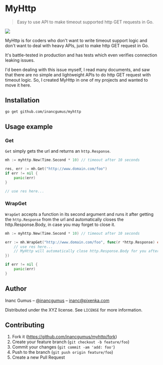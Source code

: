 # MyHttp
> Easy to use API to make timeout supported http GET requests in Go.

![](https://goreportcard.com/badge/github.com/inancgumus/myhttp)

MyHttp is for coders who don't want to write timeout support logic and don't want to deal with heavy APIs, just to make http GET request in Go.

It's battle-tested in production and has tests which even verifies connection leaking issues.

I'd been dealing with this issue myself, I read many documents, and saw that there are no simple and lightweight APIs to do http GET request with timeout logic. So, I created MyHttp in one of my projects and wanted to move it here.

## Installation

```sh
go get github.com/inancgumus/myhttp
```

## Usage example

### Get

`Get` simply gets the url and returns an `http.Response`.

```go
mh := myhttp.New(Time.Second * 10) // timeout after 10 seconds

res, err := mh.Get("http://www.domain.com/foo")
if err != nil {
	panic(err)
}

// use res here...
```

### WrapGet

`WrapGet` accepts a function in its second argument and runs it after getting the `http.Response` from the url and automatically closes the http.Response.Body, in case you may forget to close it.

```go
mh := myhttp.New(Time.Second * 10) // timeout after 10 seconds

err := mh.WrapGet("http://www.domain.com/foo", func(r *http.Response) error {
	// use res here...
	// MyHttp will automatically close http.Response.Body for you after this func ends.
})

if err != nil {
	panic(err)
}
```

## Author

Inanc Gumus – [@inancgumus](https://twitter.com/inancgumus) – inanc@pixenka.com

Distributed under the XYZ license. See ``LICENSE`` for more information.

## Contributing

1. Fork it (<https://github.com/inancgumus/myhttp/fork>)
2. Create your feature branch (`git checkout -b feature/foo`)
3. Commit your changes (`git commit -am 'add: foo'`)
4. Push to the branch (`git push origin feature/foo`)
5. Create a new Pull Request
